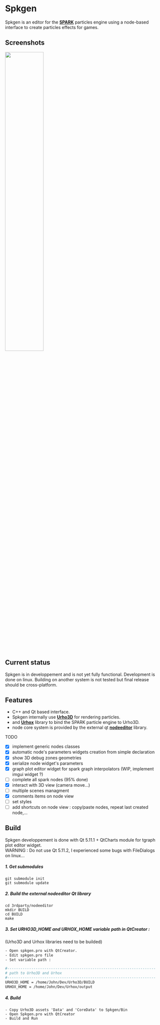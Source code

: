 # Spkgen
Spkgen is an editor for the [**SPARK**](https://github.com/fredakilla/SPARK) particles engine using a node-based interface to create particles effects for games.
 
## Screenshots
<img src="https://i.imgur.com/9oEWdjl.png" width="50%" height="%">

## Current status
Spkgen is in developpement and is not yet fully functional.
Development is done on linux.
Building on another system is not tested but final release should be cross-platform.


## Features
- C++ and Qt based interface.
- Spkgen internally use [**Urho3D**](https://github.com/urho3d/Urho3D) for rendering particles.
- and [**Urhox**](https://github.com/fredakilla/Urhox) library to bind the SPARK particle engine to Urho3D.
- node core system is provided by the external qt [**nodeeditor**](https://github.com/paceholder/nodeeditor) library.

TODO
- [x] implement generic nodes classes
- [x] automatic node's parameters widgets creation from simple declaration
- [x] show 3D debug zones geometries
- [x] serialize node widget's parameters
- [x] graph plot editor widget for spark graph interpolators (WIP, implement imgui widget ?)
- [ ] complete all spark nodes (95% done)
- [x] interact with 3D view (camera move...)
- [ ] multiple scenes managment
- [x] comments items on node view
- [ ] set styles
- [ ] add shortcuts on node view : copy/paste nodes, repeat last created node,...

## Build

Spkgen developpement is done with Qt 5.11.1 + QtCharts module for tgraph plot editor widget.   
WARNING : Do not use Qt 5.11.2, I experienced some bugs with FileDialogs on linux...


##### 1. Get submodules
```
git submodule init
git submodule update
```

##### 2. Build the external nodeeditor Qt library
```
cd 3rdparty/nodeeditor
mkdir BUILD
cd BUILD
make
```

##### 3. Set URHO3D_HOME and URHOX_HOME variable path in QtCreator :
(Urho3D and Urhox libraries need to be builded)
```bash
- Open spkgen.pro with QtCreator.
- Edit spkgen.pro file
- Set variable path :

#--------------------------------------------------------------------
# path to Urho3D and Urhox
#--------------------------------------------------------------------
URHO3D_HOME = /home/John/Dev/Urho3D/BUILD
URHOX_HOME = /home/John/Dev/Urhox/output
```

##### 4. Build
```
- Copy Urho3D assets 'Data' and 'CoreData' to Spkgen/Bin
- Open Spkgen.pro with QtCreator
- Build and Run
```